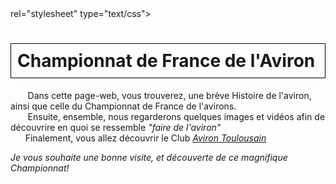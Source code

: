 <html>
 <head>
    <meta charset="utf-8"/>
    <link href=style.css> rel="stylesheet" type="text/css">
 </head>
 <body>
  <h1 id="h1" style="border: 1px solid black; padding: 10px;"><b>Championnat de France de l'Aviron</b></h1>
  <p id="p1">&nbsp;&nbsp;&nbsp;&nbsp;&nbsp;&nbsp; Dans cette page-web, vous trouverez, une brève Histoire de l'aviron, ainsi que celle du Championnat de France de l'avirons. 
  <br>&nbsp;&nbsp;&nbsp;&nbsp;&nbsp;&nbsp; Ensuite, ensemble, nous regarderons quelques images et vidéos afin de découvrire en quoi se ressemble <i>"faire de l'aviron"</i>
  <br>&nbsp;&nbsp;&nbsp;&nbsp;&nbsp;&nbsp;Finalement, vous allez découvrir le Club <i><a href="https://aviron-toulousain.assoconnect.com/page/1093325-presentation">Aviron Toulousain</a></i></P>
  <p id="p2" style="align:right;"> <i> Je vous souhaite une bonne visite, et découverte de ce magnifique Championnat!</i></p>